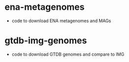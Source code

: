 # ena-metagenomes
- code to download ENA metagenomes and MAGs

# gtdb-img-genomes
- code to download GTDB genomes and compare to IMG
